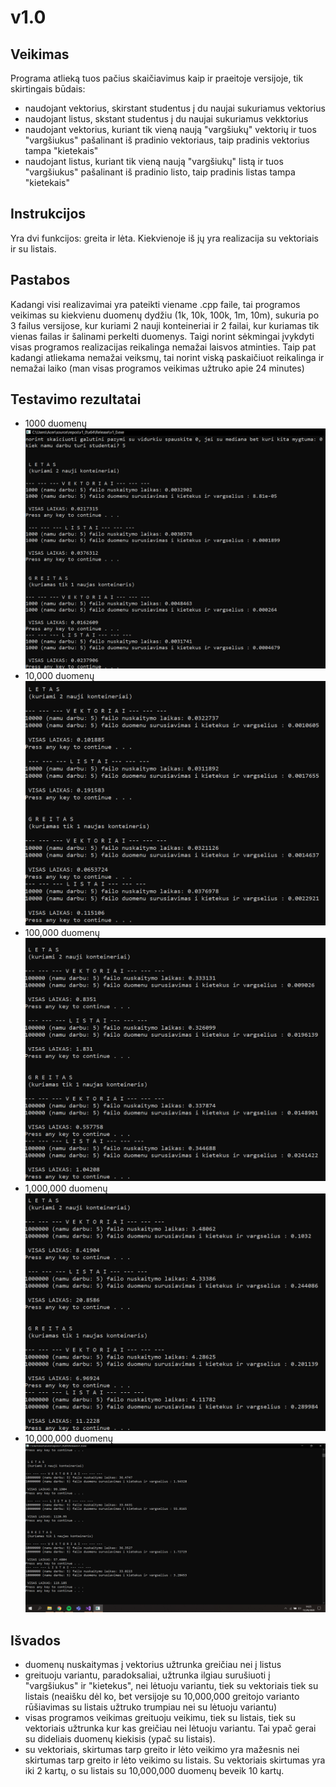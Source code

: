 # v1.0
## Veikimas
Programa atlieką tuos pačius skaičiavimus kaip ir praeitoje versijoje, tik skirtingais būdais:
 - naudojant vektorius, skirstant studentus į du naujai sukuriamus vektorius
 - naudojant listus, skstant studentus į du naujai sukuriamus vekktorius
 - naudojant vektorius, kuriant tik vieną naują "vargšiukų" vektorių ir tuos "vargšiukus" pašalinant iš pradinio vektoriaus, taip pradinis vektorius tampa "kietekais"
 - naudojant listus, kuriant tik vieną naują "vargšiukų" listą ir tuos "vargšiukus" pašalinant iš pradinio listo, taip pradinis listas tampa "kietekais"
 ## Instrukcijos
 Yra dvi funkcijos: greita ir lėta. Kiekvienoje iš jų yra realizacija su vektoriais ir su listais.
 ## Pastabos
 Kadangi visi realizavimai yra pateikti viename .cpp faile, tai programos veikimas su kiekvienu duomenų dydžiu (1k, 10k, 100k, 1m, 10m), sukuria po 3 failus versijose, kur kuriami 2 nauji konteineriai ir 2 failai, kur kuriamas tik vienas failas ir šalinami perkelti duomenys. Taigi norint sėkmingai įvykdyti visas programos realizacijas reikalinga nemažai laisvos atminties. Taip pat kadangi atliekama nemažai veiksmų, tai norint viską paskaičiuot reikalinga ir nemažai laiko (man visas programos veikimas užtruko apie 24 minutes)
 ## Testavimo rezultatai
 - 1000 duomenų
 ![alt text](1.png)
  - 10,000 duomenų
 ![alt text](2.png)
  - 100,000 duomenų
 ![alt text](3.png)
  - 1,000,000 duomenų
 ![alt text](4.png)
  - 10,000,000 duomenų
 ![alt text](5.png)
 ## Išvados
 - duomenų nuskaitymas į vektorius užtrunka greičiau nei į listus
 - greituoju variantu, paradoksaliai, užtrunka ilgiau surušiuoti į "vargšiukus" ir "kietekus", nei lėtuoju variantu, tiek su vektoriais tiek su listais (neaišku dėl ko, bet versijoje su 10,000,000  greitojo varianto rūšiavimas su listais užtruko trumpiau nei su lėtuoju variantu)
 - visas programos veikimas greituoju veikimu, tiek su listais, tiek su vektoriais užtrunka kur kas greičiau nei lėtuoju variantu. Tai ypač gerai su dideliais duomenų kiekisis (ypač su listais).
 - su vektoriais, skirtumas tarp greito ir lėto veikimo yra mažesnis nei skirtumas tarp greito ir lėto veikimo su listais. Su vektoriais skirtumas yra iki 2 kartų, o su listais su 10,000,000 duomenų beveik 10 kartų.
